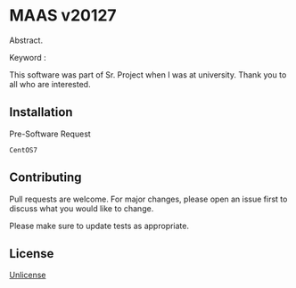 # MAAS v20127

Abstract.

Keyword : 

This software was part of Sr. Project when I was at university. Thank you to all who are interested.

## Installation

Pre-Software Request

```
CentOS7
```

## Contributing
Pull requests are welcome. For major changes, please open an issue first to discuss what you would like to change.

Please make sure to update tests as appropriate.

## License
[Unlicense](https://unlicense.org)
